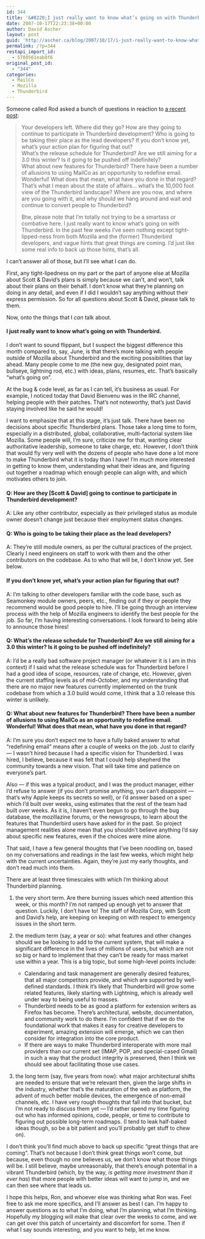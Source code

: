 ```yaml
---
id: 344
title: '&#8220;I just really want to know what’s going on with Thunderbird&#8221;'
date: 2007-10-17T22:23:38+00:00
author: David Ascher
layout: post
guid: 'http://ascher.ca/blog/2007/10/17/i-just-really-want-to-know-what%e2%80%99s-going-on-with-thunderbird/'
permalink: /?p=344
restapi_import_id:
  - 5780561eab8f6
original_post_id:
  - "344"
categories:
  - MailCo
  - Mozilla
  - Thunderbird
---
```

Someone called Rod asked a bunch of questions in reaction to [a recent post](http://ascher.ca/blog/2007/10/17/mailapp-as-competition-or-inspiration/#comment-59708):

> Your developers left. Where did they go? How are they going to continue to participate in Thunderbird development? Who is going to be taking their place as the lead developers? If you don’t know yet, what’s your action plan for figuring that out?  
> What’s the release schedule for Thunderbird? Are we still aiming for a 3.0 this winter? Is it going to be pushed off indefinitely?  
> What about new features for Thunderbird? There have been a number of allusions to using MailCo as an opportunity to redefine email. Wonderful! What does that mean, what have you done in that regard?  
> That’s what I mean about the state of affairs… what’s the 10,000 foot view of the Thunderbird landscape? Where are you now, and where are you going with it, and why should we hang around and wait and continue to convert people to Thunderbird?
> 
> Btw, please note that I’m totally not trying to be a smartass or combative here. I just really want to know what’s going on with Thunderbird. In the past few weeks I’ve seen nothing except tight-lipped-ness from both Mozilla and the (former) Thunderbird developers, and vague hints that great things are coming. I’d just like some real info to back up those hints, that’s all. 

I can&#8217;t answer all of those, but I&#8217;ll see what I can do.

First, any tight-lipedness on my part or the part of anyone else at Mozilla about Scott & David&#8217;s plans is simply because we can&#8217;t, and won&#8217;t, talk about their plans on their behalf. I don&#8217;t know what they&#8217;re planning on doing in any detail, and even if I did I wouldn&#8217;t say anything without their express permission. So for all questions about Scott & David, please talk to them.

Now, onto the things that I _can_ talk about.

#### I just really want to know what’s going on with Thunderbird.

I don&#8217;t want to sound flippant, but I suspect the biggest difference this month compared to, say, June, is that there&#8217;s more talking with people outside of Mozilla about Thunderbird and the exciting possibilities that lay ahead. Many people come to me (the new guy, designated point man, bullseye, lightning rod, etc.) with ideas, plans, resumes, etc. That&#8217;s basically &#8220;what&#8217;s going on&#8221;.

At the bug & code level, as far as I can tell, it&#8217;s business as usual. For example, I noticed today that David Bienvenu was in the IRC channel, helping people with their patches. That&#8217;s not noteworthy, that&#8217;s just David staying involved like he said he would!

I want to emphasize that at this stage, it&#8217;s just talk. There have been no decisions about specific Thunderbird plans. Those take a long time to form, especially in a distributed, global, collaborative, multi-factorial system like Mozilla. Some people will, I&#8217;m sure, criticize me for that, wanting clear authoritative leadership, someone to take charge, etc. However, I don&#8217;t think that would fly very well with the dozens of people who have done a lot more to make Thunderbird what it is today than I have! I&#8217;m much more interested in getting to know them, understanding what their ideas are, and figuring out together a roadmap which enough people can align with, and which motivates others to join.

#### Q: How are they [Scott & David] going to continue to participate in Thunderbird development?

A: Like any other contributor, especially as their privileged status as module owner doesn&#8217;t change just because their employment status changes.

#### Q: Who is going to be taking their place as the lead developers?

A: They&#8217;re still module owners, as per the cultural practices of the project. Clearly I need engineers on staff to work with them and the other contributors on the codebase. As to who that will be, I don&#8217;t know yet. See below.

#### If you don’t know yet, what’s your action plan for figuring that out?

A: I&#8217;m talking to other developers familiar with the code base, such as Seamonkey module owners, peers, etc., finding out if they or people they recommend would be good people to hire. I&#8217;ll be going through an interview process with the help of Mozilla engineers to identify the best people for the job. So far, I&#8217;m having interesting conversations. I look forward to being able to announce those hires!

#### Q: What’s the release schedule for Thunderbird? Are we still aiming for a 3.0 this winter? Is it going to be pushed off indefinitely?

A: I&#8217;d be a really bad software project manager (or whatever it is I am in this context) if I said what the release schedule was for Thunderbird before I had a good idea of scope, resources, rate of change, etc. However, given the current staffing levels as of mid-October, and my understanding that there are no major new features currently implemented on the trunk codebase from which a 3.0 build would come, I think that a 3.0 release this winter is unlikely.

#### Q: What about new features for Thunderbird? There have been a number of allusions to using MailCo as an opportunity to redefine email. Wonderful! What does that mean, what have you done in that regard?

A: I&#8217;m sure you don&#8217;t expect me to have a fully baked answer to what &#8220;redefining email&#8221; means after a couple of weeks on the job. Just to clarify &#8212; I wasn&#8217;t hired because I had a specific vision for Thunderbird. I was hired, I believe, because it was felt that I could help shepherd the community towards a new vision. That will take time and patience on everyone&#8217;s part.

Also &#8212; if this was a typical product, and I was the product manager, either I&#8217;d refuse to answer (if you don&#8217;t promise anything, you can&#8217;t disappoint &#8212; that&#8217;s why Apple keeps its secrets so well), or I&#8217;d answer based on a spec which I&#8217;d built over weeks, using estimates that the rest of the team had built over weeks. As it is, I haven&#8217;t even begun to go through the bug database, the mozillazine forums, or the newsgroups, to learn about the features that Thunderbird users have asked for in the past. So project management realities alone mean that you shouldn&#8217;t believe anything I&#8217;d say about specific new features, even if the choices were mine alone.

That said, I have a few general thoughts that I&#8217;ve been noodling on, based on my conversations and readings in the last few weeks, which might help with the current uncertainties. Again, they&#8217;re just my early thoughts, and don&#8217;t read much into them.

There are at least three timescales with which I&#8217;m thinking about Thunderbird planning.

  1. the very short term. Are there burning issues which need attention this week, or this month? 
    I&#8217;m not ramped up enough yet to answer that question. Luckily, I don&#8217;t have to! The staff of Mozilla Corp, with Scott and David&#8217;s help, are keeping on keeping on with respect to emergency issues in the short term.

  2. the medium term (say, a year or so): what features and other changes should we be looking to add to the current system, that will make a significant difference in the lives of millions of users, but which are not so big or hard to implement that they can&#8217;t be ready for mass market use within a year. 
    This is a big topic, but some high-level points include:
    
      * Calendaring and task management are generally desired features, that all major competitors provide, and which are supported by well-defined standards. I think it&#8217;s likely that Thunderbird will grow some related features, likely starting with Lightning, which is already well under way to being useful to masses.
      * Thunderbird needs to be as good a platform for extension writers as Firefox has become. There&#8217;s architectural, website, documentation, and community work to do there. I&#8217;m confident that if we do the foundational work that makes it easy for creative developers to experiment, amazing extension will emerge, which we can then consider for integration into the core product.
      * If there are ways to make Thunderbird interoperate with more mail providers than our current set (IMAP, POP, and special-cased Gmail) in such a way that the product integrity is preserved, then I think we should see about facilitating those use cases.
  3. the long term (say, five years from now): what major architectural shifts are needed to ensure that we&#8217;re relevant then, given the large shifts in the industry, whether that&#8217;s the maturation of the web as platform, the advent of much better mobile devices, the emergence of non-email channels, etc.
I have very rough thoughts that fall into that bucket, but I&#8217;m not ready to discuss them yet &#8212; I&#8217;d rather spend my time figuring out who has informed opinions, code, people, or time to contribute to figuring out possible long-term roadmaps. (I tend to leak half-baked ideas though, so be a bit patient and you&#8217;ll probably get stuff to chew on).

I don&#8217;t think you&#8217;ll find much above to back up specific &#8220;great things that are coming&#8221;. That&#8217;s not because I don&#8217;t think great things won&#8217;t come, but because, even though no one believes us, we don&#8217;t know what those things will be. I still believe, maybe unreasonably, that there&#8217;s enough potential in a vibrant Thunderbird (which, by the way, _is getting more investment than it ever has_) that more people with better ideas will want to jump in, and we can then see where that leads us.

I hope this helps, Ron, and whoever else was thinking what Ron was. Feel free to ask me more specifics, and I&#8217;ll answer as best I can. I&#8217;m happy to answer questions as to what I&#8217;m doing, what I&#8217;m planning, what I&#8217;m thinking. Hopefully my blogging will make that clear over the weeks to come, and we can get over this patch of uncertainty and discomfort for some. Then if what I say sounds interesting, and you want to help, let me know.